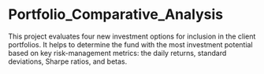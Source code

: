 # Portfolio_Comparative_Analysis

This project evaluates four new investment options for inclusion in the client portfolios. It helps to determine the fund with the most investment potential based on key risk-management metrics: the daily returns, standard deviations, Sharpe ratios, and betas.



